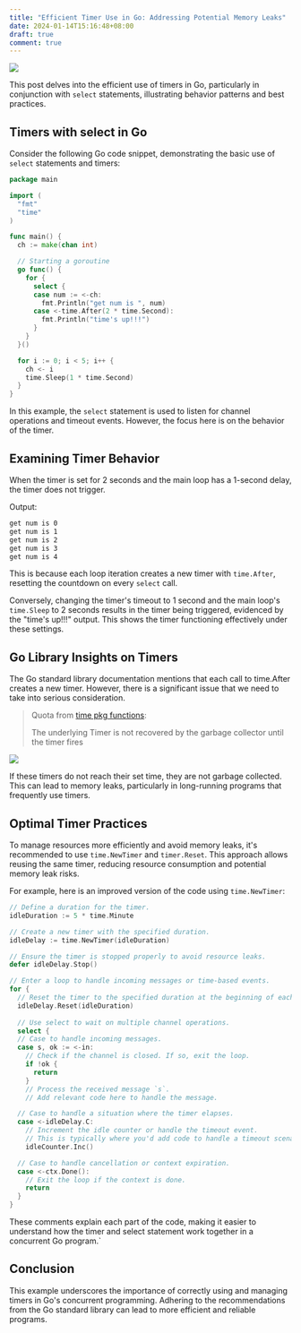 ```yaml
---
title: "Efficient Timer Use in Go: Addressing Potential Memory Leaks"
date: 2024-01-14T15:16:48+08:00
draft: true
comment: true
---
```


![](https://cdn.jsdelivr.net/gh/poloxue/images@2024-01/2024-01-14-efficient-timer-use-in-golang-01.png)

This post delves into the efficient use of timers in Go, particularly in conjunction with `select` statements, illustrating behavior patterns and best practices.

## Timers with select in Go

Consider the following Go code snippet, demonstrating the basic use of `select` statements and timers:

```go
package main

import (
  "fmt"
  "time"
)

func main() {
  ch := make(chan int)

  // Starting a goroutine
  go func() {
    for {
      select {
      case num := <-ch:
        fmt.Println("get num is ", num)
      case <-time.After(2 * time.Second):
        fmt.Println("time's up!!!")
      }
    }
  }()

  for i := 0; i < 5; i++ {
    ch <- i
    time.Sleep(1 * time.Second)
  }
}
```

In this example, the `select` statement is used to listen for channel operations and timeout events. However, the focus here is on the behavior of the timer.

## Examining Timer Behavior

When the timer is set for 2 seconds and the main loop has a 1-second delay, the timer does not trigger. 

Output:
```bash
get num is 0
get num is 1
get num is 2
get num is 3
get num is 4
```

This is because each loop iteration creates a new timer with `time.After`, resetting the countdown on every `select` call.

Conversely, changing the timer's timeout to 1 second and the main loop's `time.Sleep` to 2 seconds results in the timer being triggered, evidenced by the "time's up!!!" output. This shows the timer functioning effectively under these settings.

## Go Library Insights on Timers

The Go standard library documentation mentions that each call to time.After creates a new timer. However, there is a significant issue that we need to take into serious consideration.

> Quota from [time pkg functions](https://pkg.go.dev/time#pkg-functions):
>
> The underlying Timer is not recovered by the garbage collector until the timer fires

![](https://cdn.jsdelivr.net/gh/poloxue/images@2024-01/2024-01-14-efficient-timer-use-in-golang-02.png)

If these timers do not reach their set time, they are not garbage collected. This can lead to memory leaks, particularly in long-running programs that frequently use timers.

## Optimal Timer Practices

To manage resources more efficiently and avoid memory leaks, it's recommended to use `time.NewTimer` and `timer.Reset`. This approach allows reusing the same timer, reducing resource consumption and potential memory leak risks.

For example, here is an improved version of the code using `time.NewTimer`:

```go
// Define a duration for the timer.
idleDuration := 5 * time.Minute

// Create a new timer with the specified duration.
idleDelay := time.NewTimer(idleDuration)

// Ensure the timer is stopped properly to avoid resource leaks.
defer idleDelay.Stop()

// Enter a loop to handle incoming messages or time-based events.
for {
  // Reset the timer to the specified duration at the beginning of each loop iteration.
  idleDelay.Reset(idleDuration)
  
  // Use select to wait on multiple channel operations.
  select {
  // Case to handle incoming messages.
  case s, ok := <-in:
    // Check if the channel is closed. If so, exit the loop.
    if !ok {
      return
    }
    // Process the received message `s`.
    // Add relevant code here to handle the message.

  // Case to handle a situation where the timer elapses.
  case <-idleDelay.C:
    // Increment the idle counter or handle the timeout event.
    // This is typically where you'd add code to handle a timeout scenario.
    idleCounter.Inc()

  // Case to handle cancellation or context expiration.
  case <-ctx.Done():
    // Exit the loop if the context is done.
    return
  }
}
```

These comments explain each part of the code, making it easier to understand how the timer and select statement work together in a concurrent Go program.`

## Conclusion

This example underscores the importance of correctly using and managing timers in Go's concurrent programming. Adhering to the recommendations from the Go standard library can lead to more efficient and reliable programs.

